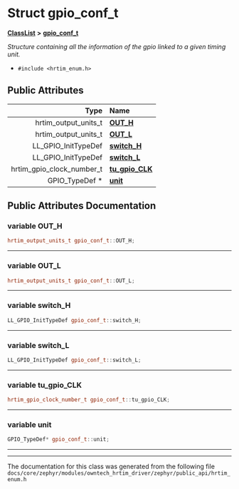 

# Struct gpio\_conf\_t



[**ClassList**](annotated.md) **>** [**gpio\_conf\_t**](structgpio__conf__t.md)



_Structure containing all the information of the gpio linked to a given timing unit._ 

* `#include <hrtim_enum.h>`





















## Public Attributes

| Type | Name |
| ---: | :--- |
|  hrtim\_output\_units\_t | [**OUT\_H**](#variable-out_h)  <br> |
|  hrtim\_output\_units\_t | [**OUT\_L**](#variable-out_l)  <br> |
|  LL\_GPIO\_InitTypeDef | [**switch\_H**](#variable-switch_h)  <br> |
|  LL\_GPIO\_InitTypeDef | [**switch\_L**](#variable-switch_l)  <br> |
|  hrtim\_gpio\_clock\_number\_t | [**tu\_gpio\_CLK**](#variable-tu_gpio_clk)  <br> |
|  GPIO\_TypeDef \* | [**unit**](#variable-unit)  <br> |












































## Public Attributes Documentation




### variable OUT\_H 

```C++
hrtim_output_units_t gpio_conf_t::OUT_H;
```




<hr>



### variable OUT\_L 

```C++
hrtim_output_units_t gpio_conf_t::OUT_L;
```




<hr>



### variable switch\_H 

```C++
LL_GPIO_InitTypeDef gpio_conf_t::switch_H;
```




<hr>



### variable switch\_L 

```C++
LL_GPIO_InitTypeDef gpio_conf_t::switch_L;
```




<hr>



### variable tu\_gpio\_CLK 

```C++
hrtim_gpio_clock_number_t gpio_conf_t::tu_gpio_CLK;
```




<hr>



### variable unit 

```C++
GPIO_TypeDef* gpio_conf_t::unit;
```




<hr>

------------------------------
The documentation for this class was generated from the following file `docs/core/zephyr/modules/owntech_hrtim_driver/zephyr/public_api/hrtim_enum.h`

